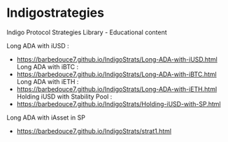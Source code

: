 # Indigostrategies
Indigo Protocol Strategies Library - Educational content

Long ADA with iUSD :
- https://barbedouce7.github.io/IndigoStrats/Long-ADA-with-iUSD.html
Long ADA with iBTC :
- https://barbedouce7.github.io/IndigoStrats/Long-ADA-with-iBTC.html
Long ADA with iETH :
- https://barbedouce7.github.io/IndigoStrats/Long-ADA-with-iETH.html
Holding iUSD with Stability Pool :
- https://barbedouce7.github.io/IndigoStrats/Holding-iUSD-with-SP.html

Long ADA with iAsset in SP
- https://barbedouce7.github.io/IndigoStrats/strat1.html
